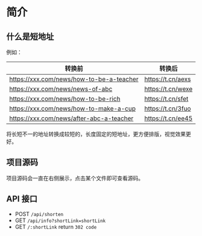 # 简介

## 什么是短地址

例如：

| 转换前                                   | 转换后            |
| ---------------------------------------- | ----------------- |
| https://xxx.com/news/how-to-be-a-teacher | https://t.cn/aexs |
| https://xxx.com/news/news-of-abc         | https://t.cn/wexe |
| https://xxx.com/news/how-to-be-rich      | https://t.cn/sfet |
| https://xxx.com/news/how-to-make-a-cup   | https://t.cn/3fuo |
| https://xxx.com/news/after-abc-a-teacher | https://t.cn/ee45 |

将长短不一的地址转换成较短的，长度固定的短地址，更方便排版，视觉效果更好。

## 项目源码

项目源码会一直在右侧展示，点击某个文件即可查看源码。

## API 接口

- POST `/api/shorten`
- GET `/api/info?shortLink=shortLink`
- GET `/:shortLink` return `302 code`
